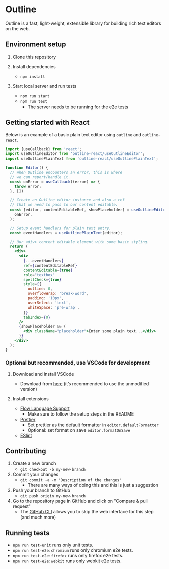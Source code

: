 # Outline

Outline is a fast, light-weight, extensible library for building rich text editors on the web.

## Environment setup

1. Clone this repository

2. Install dependencies
   - `npm install`

3. Start local server and run tests
   - `npm run start`
   - `npm run test`
     - The server needs to be running for the e2e tests

## Getting started with React

Below is an example of a basic plain text editor using `outline` and `outline-react`.


```jsx
import {useCallback} from 'react';
import useOutlineEditor from 'outline-react/useOutlineEditor';
import useOutlinePlainText from 'outline-react/useOutlinePlainText';

function Editor() {
  // When Outline encounters an error, this is where
  // we can report/handle it.
  const onError = useCallback((error) => {
    throw error;
  }, [])

  // Create an Outline editor instance and also a ref
  // that we need to pass to our content editable.
  const [editor, contentEditableRef, showPlaceholder] = useOutlineEditor(
    onError,
  );

  // Setup event handlers for plain text entry.
  const eventHandlers = useOutlinePlainText(editor);

  // Our <div> content editable element with some basic styling.
  return (
    <div>
      <div
        {...eventHandlers}
        ref={contentEditableRef}
        contentEditable={true}
        role="textbox"
        spellCheck={true}
        style={{
          outline: 0,
          overflowWrap: 'break-word',
          padding: '10px',
          userSelect: 'text',
          whiteSpace: 'pre-wrap',
        }}
        tabIndex={0}
      />
      {showPlaceholder && (
        <div className="placeholder">Enter some plain text...</div>
      )}
    </div>
  );
}
```

### Optional but recommended, use VSCode for development

1.  Download and install VSCode
    - Download from [here](https://code.visualstudio.com/download) (it’s recommended to use the unmodified version)

2. Install extensions
   - [Flow Language Support](https://marketplace.visualstudio.com/items?itemName=flowtype.flow-for-vscode)
     - Make sure to follow the setup steps in the README
   - [Prettier](https://marketplace.visualstudio.com/items?itemName=esbenp.prettier-vscode)
     - Set prettier as the default formatter in `editor.defaultFormatter`
     - Optional: set format on save `editor.formatOnSave`
   - [ESlint](https://marketplace.visualstudio.com/items?itemName=dbaeumer.vscode-eslint)


## Contributing

1. Create a new branch
   - `git checkout -b my-new-branch`
2. Commit your changes
   - `git commit -a -m 'Description of the changes'`
     - There are many ways of doing this and this is just a suggestion
3. Push your branch to GitHub
   - `git push origin my-new-branch`
4. Go to the repository page in GitHub and click on "Compare & pull request"
   - The [GitHub CLI](https://cli.github.com/manual/gh_pr_create) allows you to skip the web interface for this step (and much more)

## Running tests

* `npm run test-unit` runs only unit tests.
* `npm run test-e2e:chromium` runs only chromium e2e tests.
* `npm run test-e2e:firefox` runs only firefox e2e tests.
* `npm run test-e2e:webkit` runs only webkit e2e tests.
